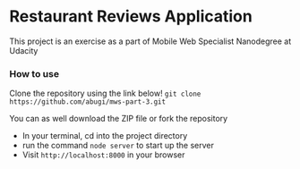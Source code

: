 # Restaurant Reviews Application
This project is an exercise as a part of Mobile Web Specialist Nanodegree at Udacity

### How to use
Clone the repository using the link below!
`git clone https://github.com/abugi/mws-part-3.git` 

You can as well download the ZIP file or fork the repository

* In your terminal, cd into the project directory
* run the command `node server` to start up the server
* Visit `http://localhost:8000` in your browser